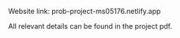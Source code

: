 Website link: prob-project-ms05176.netlify.app

All relevant details can be found in the project pdf.
